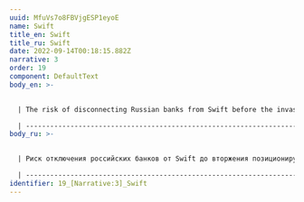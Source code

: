 ```yaml
---
uuid: MfuVs7o8FBVjgESP1eyoE
name: Swift
title_en: Swift
title_ru: Swift
date: 2022-09-14T00:18:15.882Z
narrative: 3
order: 19
component: DefaultText
body_en: >-
  

  | The risk of disconnecting Russian banks from Swift before the invasion is positioned as impossible and disadvantageous to the West, since the introduction of sanctions its damage is leveled, and the topic goes out of circulation. |

  | ------------------------------------------------------------------------------------------------------------------------------------------------------------------------------------------------------------------------------------- |
body_ru: >-
  

  | Риск отключения российских банков от Swift до вторжения позиционируется как невозможный и невыгодный Западу, с момента введения санкций его ущерб нивелируется, а тема выходит из обращения. |

  | -------------------------------------------------------------------------------------------------------------------------------------------------------------------------------------------- |
identifier: 19_[Narrative:3]_Swift
---
```

